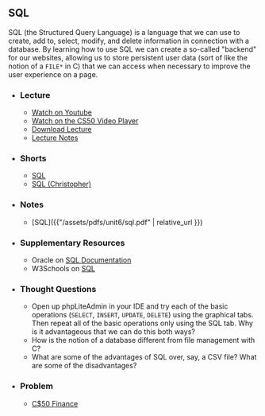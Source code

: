 ## SQL

SQL (the Structured Query Language) is a language that we can use to create, add to, select, modify, and delete information in connection with a database. By learning how to use SQL we can create a so-called "backend" for our websites, allowing us to store persistent user data (sort of like the notion of a `FILE*` in C) that we can access when necessary to improve the user experience on a page.

- ### Lecture
  - [Watch on Youtube](https://www.youtube.com/embed/MaqfxpCBMJI?start=308&end=6227)
  - [Watch on the CS50 Video Player](https://video.cs50.net/2017/fall/lectures/10?t=0h5m8s)
  - [Download Lecture](http://cdn.cs50.net/2017/fall/lectures/10/lecture10-720p.mp4?download)
  - [Lecture Notes](https://docs.cs50.net/2017/fall/notes/10/lecture10.html#cookies)

- ### Shorts
  - [SQL](https://www.youtube.com/embed/AywtnUjQ6X4)
  - [SQL (Christopher)](https://www.youtube.com/embed/G58ujNjWEJY)

- ### Notes
  - [SQL]({{"/assets/pdfs/unit6/sql.pdf" | relative_url }})

- ### Supplementary Resources
  - Oracle on [SQL Documentation](http://dev.mysql.com/doc/refman/5.0/en)
  - W3Schools on [SQL](http://www.w3schools.com/sql/)

- ### Thought Questions
  - Open up  phpLiteAdmin in your IDE and try each of the basic operations (`SELECT`, `INSERT`, `UPDATE`, `DELETE`) using the graphical tabs. Then repeat all of the basic operations only using the SQL tab. Why is it advantageous that we can do this both ways?
  - How is the notion of a database different from file management with C?
  - What are some of the advantages of SQL over, say, a CSV file? What are some of the disadvantages?
  
- ### Problem
  - [C$50 Finance](http://docs.cs50.net/2018/ap/problems/finance/finance.html)
